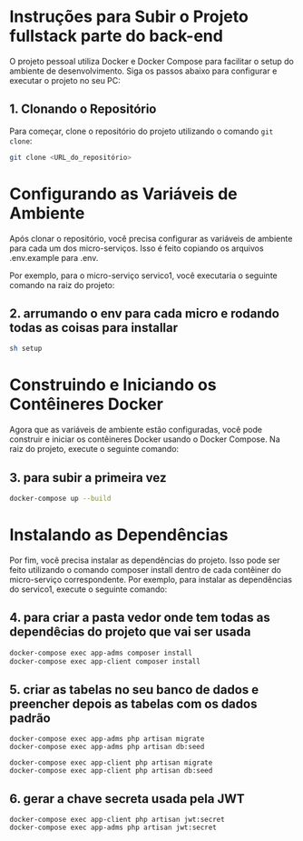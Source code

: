 # Instruções para Subir o Projeto fullstack parte do back-end

O projeto pessoal utiliza Docker e Docker Compose para facilitar o setup do ambiente de desenvolvimento. Siga os passos abaixo para configurar e executar o projeto no seu PC:

## 1. Clonando o Repositório

Para começar, clone o repositório do projeto utilizando o comando `git clone`:

```bash
git clone <URL_do_repositório>


```
 # Configurando as Variáveis de Ambiente

 Após clonar o repositório, você precisa configurar as variáveis de ambiente para cada um dos micro-serviços. Isso é feito copiando os arquivos .env.example para .env.

Por exemplo, para o micro-serviço servico1, você executaria o seguinte comando na raiz do projeto:

## 2. arrumando o env para cada micro e rodando todas as coisas para installar
```bash
sh setup

```
# Construindo e Iniciando os Contêineres Docker
Agora que as variáveis de ambiente estão configuradas, você pode construir e iniciar os contêineres Docker usando o Docker Compose. Na raiz do projeto, execute o seguinte comando:
## 3. para subir a primeira vez
```bash
docker-compose up --build

```

# Instalando as Dependências
Por fim, você precisa instalar as dependências do projeto. Isso pode ser feito utilizando o comando composer install dentro de cada contêiner do micro-serviço correspondente. Por exemplo, para instalar as dependências do servico1, execute o seguinte comando:

## 4. para criar a pasta vedor onde tem todas as dependêcias do projeto que vai ser usada 
```bash
docker-compose exec app-adms composer install
docker-compose exec app-client composer install

```
## 5. criar as tabelas no seu banco de dados e preencher depois as tabelas com os dados padrão
```
docker-compose exec app-adms php artisan migrate
docker-compose exec app-adms php artisan db:seed

docker-compose exec app-client php artisan migrate
docker-compose exec app-client php artisan db:seed

```

## 6. gerar a chave secreta usada pela JWT 

```
docker-compose exec app-client php artisan jwt:secret
docker-compose exec app-adms php artisan jwt:secret
```

